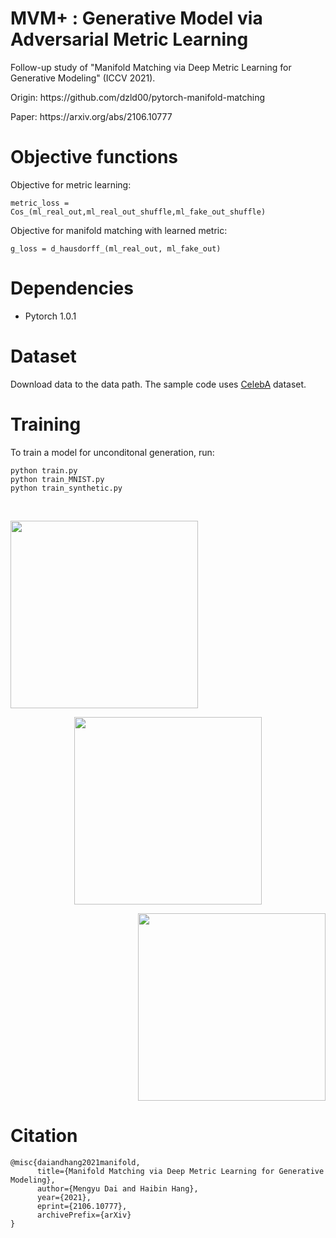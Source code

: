 # MVM+ : Generative Model via Adversarial Metric Learning
Follow-up study of "Manifold Matching via Deep Metric Learning for Generative Modeling" (ICCV 2021).
</p>
Origin: https://github.com/dzld00/pytorch-manifold-matching
</p>
Paper: https://arxiv.org/abs/2106.10777
</p>

# Objective functions
Objective for metric learning:
```
metric_loss = Cos_(ml_real_out,ml_real_out_shuffle,ml_fake_out_shuffle) 
```
Objective for manifold matching with learned metric:
```
g_loss = d_hausdorff_(ml_real_out, ml_fake_out) 
```

# Dependencies
- Pytorch 1.0.1

# Dataset
Download data to the data path. The sample code uses [CelebA](https://mmlab.ie.cuhk.edu.hk/projects/CelebA.html) dataset.

# Training
To train a model for unconditonal generation, run:

```
python train.py
python train_MNIST.py
python train_synthetic.py
```
&emsp;
&emsp;
&emsp;
&emsp;

<p align="left">
<img src="/images/0209_0027_spiral_30000.gif" align="middle" width="300">
</p>

<p align="center">
<img src="/images/0209_0009_MVM_spiral_30000_.gif" align="middle" width="300">
</p>

<p align="right">
<img src="/images/0208_1631_MVM++_spiral_30000_Sota재현.gif" align="middle" width="300">
</p>

# Citation
```
@misc{daiandhang2021manifold,
      title={Manifold Matching via Deep Metric Learning for Generative Modeling}, 
      author={Mengyu Dai and Haibin Hang},
      year={2021},
      eprint={2106.10777},
      archivePrefix={arXiv}
}
```
